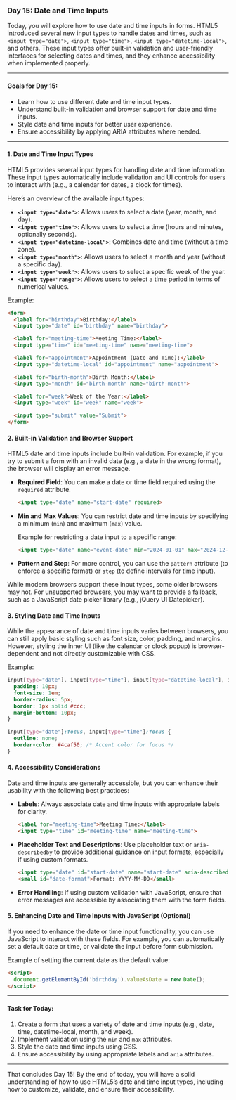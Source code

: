### Day 15: Date and Time Inputs

Today, you will explore how to use date and time inputs in forms. HTML5 introduced several new input types to handle dates and times, such as `<input type="date">`, `<input type="time">`, `<input type="datetime-local">`, and others. These input types offer built-in validation and user-friendly interfaces for selecting dates and times, and they enhance accessibility when implemented properly.

---

#### Goals for Day 15:
- Learn how to use different date and time input types.
- Understand built-in validation and browser support for date and time inputs.
- Style date and time inputs for better user experience.
- Ensure accessibility by applying ARIA attributes where needed.

---

#### 1. Date and Time Input Types

HTML5 provides several input types for handling date and time information. These input types automatically include validation and UI controls for users to interact with (e.g., a calendar for dates, a clock for times).

Here’s an overview of the available input types:

- **`<input type="date">`**: Allows users to select a date (year, month, and day).
- **`<input type="time">`**: Allows users to select a time (hours and minutes, optionally seconds).
- **`<input type="datetime-local">`**: Combines date and time (without a time zone).
- **`<input type="month">`**: Allows users to select a month and year (without a specific day).
- **`<input type="week">`**: Allows users to select a specific week of the year.
- **`<input type="range">`**: Allows users to select a time period in terms of numerical values.

Example:

```html
<form>
  <label for="birthday">Birthday:</label>
  <input type="date" id="birthday" name="birthday">

  <label for="meeting-time">Meeting Time:</label>
  <input type="time" id="meeting-time" name="meeting-time">

  <label for="appointment">Appointment (Date and Time):</label>
  <input type="datetime-local" id="appointment" name="appointment">

  <label for="birth-month">Birth Month:</label>
  <input type="month" id="birth-month" name="birth-month">

  <label for="week">Week of the Year:</label>
  <input type="week" id="week" name="week">

  <input type="submit" value="Submit">
</form>
```

#### 2. Built-in Validation and Browser Support

HTML5 date and time inputs include built-in validation. For example, if you try to submit a form with an invalid date (e.g., a date in the wrong format), the browser will display an error message.

- **Required Field**: You can make a date or time field required using the `required` attribute.
  
  ```html
  <input type="date" name="start-date" required>
  ```

- **Min and Max Values**: You can restrict date and time inputs by specifying a minimum (`min`) and maximum (`max`) value.

  Example for restricting a date input to a specific range:
  
  ```html
  <input type="date" name="event-date" min="2024-01-01" max="2024-12-31">
  ```

- **Pattern and Step**: For more control, you can use the `pattern` attribute (to enforce a specific format) or `step` (to define intervals for time input).

While modern browsers support these input types, some older browsers may not. For unsupported browsers, you may want to provide a fallback, such as a JavaScript date picker library (e.g., jQuery UI Datepicker).

#### 3. Styling Date and Time Inputs

While the appearance of date and time inputs varies between browsers, you can still apply basic styling such as font size, color, padding, and margins. However, styling the inner UI (like the calendar or clock popup) is browser-dependent and not directly customizable with CSS.

Example:

```css
input[type="date"], input[type="time"], input[type="datetime-local"], input[type="month"], input[type="week"] {
  padding: 10px;
  font-size: 1em;
  border-radius: 5px;
  border: 1px solid #ccc;
  margin-bottom: 10px;
}

input[type="date"]:focus, input[type="time"]:focus {
  outline: none;
  border-color: #4caf50; /* Accent color for focus */
}
```

#### 4. Accessibility Considerations

Date and time inputs are generally accessible, but you can enhance their usability with the following best practices:

- **Labels**: Always associate date and time inputs with appropriate labels for clarity.
  
  ```html
  <label for="meeting-time">Meeting Time:</label>
  <input type="time" id="meeting-time" name="meeting-time">
  ```

- **Placeholder Text and Descriptions**: Use placeholder text or `aria-describedby` to provide additional guidance on input formats, especially if using custom formats.

  ```html
  <input type="date" id="start-date" name="start-date" aria-describedby="date-format">
  <small id="date-format">Format: YYYY-MM-DD</small>
  ```

- **Error Handling**: If using custom validation with JavaScript, ensure that error messages are accessible by associating them with the form fields.

#### 5. Enhancing Date and Time Inputs with JavaScript (Optional)

If you need to enhance the date or time input functionality, you can use JavaScript to interact with these fields. For example, you can automatically set a default date or time, or validate the input before form submission.

Example of setting the current date as the default value:

```html
<script>
  document.getElementById('birthday').valueAsDate = new Date();
</script>
```

---

#### Task for Today:
1. Create a form that uses a variety of date and time inputs (e.g., date, time, datetime-local, month, and week).
2. Implement validation using the `min` and `max` attributes.
3. Style the date and time inputs using CSS.
4. Ensure accessibility by using appropriate labels and `aria` attributes.

---

That concludes Day 15! By the end of today, you will have a solid understanding of how to use HTML5’s date and time input types, including how to customize, validate, and ensure their accessibility.